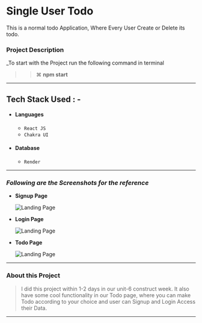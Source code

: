 # Single User Todo
This is a normal todo Application, Where Every User Create or Delete its todo.


### Project Description

_To start with the Project run the following command in terminal

> > ⌘ **npm start**

---




## Tech Stack Used : -

- #### Languages
  - `React JS`
  - `Chakra UI`

- #### Database
  - `Render`
  

---

### _Following are the Screenshots for the reference_

- **Signup Page**

  ![Landing Page](https://i.postimg.cc/1XfDLzKs/Screenshot-969.png)

- **Login Page**

  ![Landing Page](https://i.postimg.cc/nz5kkWyd/Screenshot-968.png)


- **Todo Page**

  ![Landing Page](https://i.postimg.cc/nLWBbD3r/Screenshot-967.png)


---

### About this Project

> I did this project within 1-2 days in our unit-6 construct week. It also have some cool functionality in our Todo page, where you can make Todo according to your choice and user can Signup and Login Access their Data.

---
